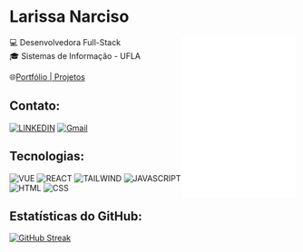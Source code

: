# Larissa Narciso
<img align="right" width="200" src="larisnarciso.png">
💻 Desenvolvedora Full-Stack<br/>
🎓 Sistemas de Informação - UFLA <br/>

🌐[Portfólio | Projetos](https://larisnarciso.github.io/)

## Contato:

[![LINKEDIN](https://img.shields.io/badge/LINKEDIN-%2320232a.svg?style=for-the-badge&logo=linkedIn&logoColor=%e34f26)](https://www.linkedin.com/in/larisnarciso/)
[![Gmail](https://img.shields.io/badge/Gmail-%2320232a.svg?style=for-the-badge&logo=gmail&logoColor=%e34f26)](mailto:larisnarciso@gmail.com)

## Tecnologias:
![VUE](https://img.shields.io/badge/Vue.js-%2320232a.svg?style=for-the-badge&logo=vuedotjs&logoColor=%)
![REACT](https://img.shields.io/badge/react-%2320232a.svg?style=for-the-badge&logo=react&logoColor=%)
![TAILWIND](https://img.shields.io/badge/Tailwind%20CSS-%2320232a.svg?style=for-the-badge&logo=Tailwind-CSS&logoColor=%)
![JAVASCRIPT](https://img.shields.io/badge/javascript-%2320232a.svg?style=for-the-badge&logo=javascript&logoColor=%e34f26)
![HTML](https://img.shields.io/badge/html-%2320232a.svg?style=for-the-badge&logo=html5&logoColor=%e34f26)
![CSS](https://img.shields.io/badge/css-%2320232a.svg?style=for-the-badge&logo=css3&logoColor=%2361dafb)

## Estatísticas do GitHub:

[![GitHub Streak](https://streak-stats.demolab.com/?user=larisnarciso&theme=radical)](https://git.io/streak-stats)
